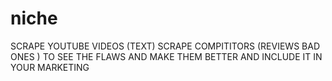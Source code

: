 # niche
SCRAPE YOUTUBE VIDEOS (TEXT)
SCRAPE COMPITITORS (REVIEWS BAD ONES ) TO SEE THE FLAWS AND MAKE THEM BETTER AND INCLUDE IT IN YOUR MARKETING
